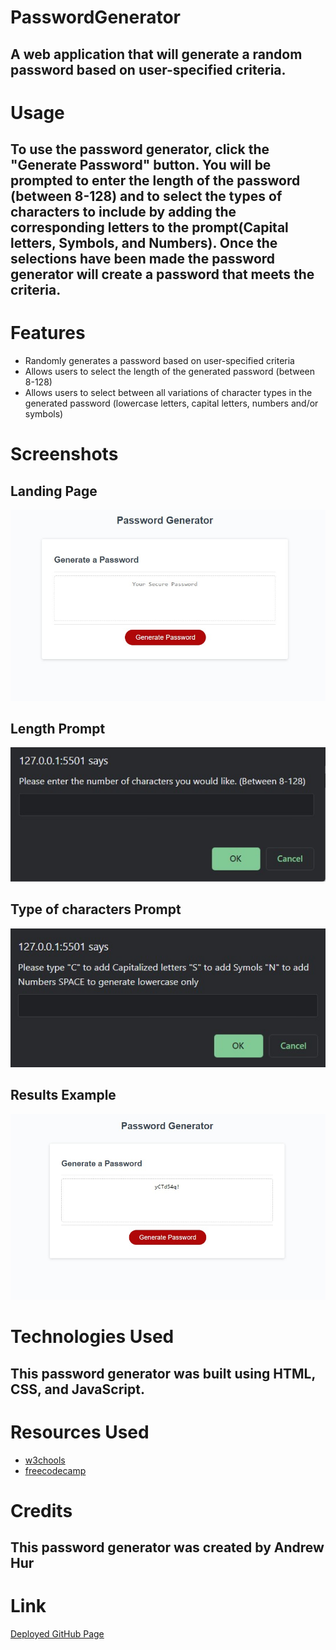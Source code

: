 # PasswordGenerator

## A web application that will generate a random password based on user-specified criteria.

# Usage

## To use the password generator, click the "Generate Password" button. You will be prompted to enter the length of the password (between 8-128) and to select the types of characters to include by adding the corresponding letters to the prompt(Capital letters, Symbols, and Numbers). Once the selections have been made the password generator will create a password that meets the criteria.

# Features
* Randomly generates a password based on user-specified criteria
* Allows users to select the length of the generated password (between 8-128)
* Allows users to select between all variations of character types in the generated password (lowercase letters, capital letters, numbers and/or symbols)

# Screenshots
## Landing Page
![Landing Page of Website](./ReadMeAssets/Landing%20Shot.jpg)
## Length Prompt
![Length of password prompt](./ReadMeAssets/promptLength.jpg)
## Type of characters Prompt
![Type of characters to generate prompt](./ReadMeAssets/promptType.jpg)
## Results Example
![Example results of generated password](./ReadMeAssets/result.jpg)

# Technologies Used
## This password generator was built using HTML, CSS, and JavaScript.

# Resources Used
* [w3chools](https://www.w3schools.com/default.asp)
* [freecodecamp](https://www.freecodecamp.org/)

# Credits
## This password generator was created by Andrew Hur

# Link
[Deployed GitHub Page](https://athur1104.github.io/PasswordGenerator/)